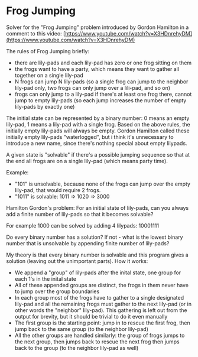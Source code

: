 # Frog Jumping

Solver for the "Frog Jumping" problem introduced by Gordon Hamilton in a
comment to this video: [https://www.youtube.com/watch?v=X3HDnrehyDM](https://www.youtube.com/watch?v=X3HDnrehyDM)

The rules of Frog Jumping briefly:

- there are lily-pads and each lily-pad has zero or one frog sitting on them
- the frogs want to have a party, which means they want to gather all
  together on a single lily-pad
- N frogs can jump N lily-pads (so a single frog can jump to the neighbor
  lily-pad only, two frogs can only jump over a lili-pad, and so on)
- frogs can only jump to a lily-pad if there's at least one frog there,
  cannot jump to empty lily-pads (so each jump increases the number of empty
  lily-pads by exactly one)

The initial state can be represented by a binary number: 0 means an empty
lily-pad, 1 means a lily-pad with a single frog. Based on the above rules,
the initially empty lily-pads will always be empty. Gordon Hamilton
called these initially empty lily-pads "waterlogged", but i think it's
unnecessary to introduce a new name, since there's nothing special
about empty lilypads.

A given state is "solvable" if there's a possible jumping sequence so
that at the end all frogs are on a single lily-pad (which means party time).

Example:

- "101" is unsolvable, because none of the frogs can jump over the empty
  lily-pad, that would require 2 frogs.
- "1011" is solvable: 1011 => 1020 => 3000

Hamilton Gordon's problem:
For an initial state of lily-pads, can you always add a finite number of
lily-pads so that it becomes solvable?

For example 1000 can be solved by adding 4 lilypads: 10001111

Do every binary number has a solution? If not - what is the lowest
binary number that is unsolvable by appending finite number of lily-pads?

My theory is that every binary number is solvable and this program
gives a solution (leaving out the unimportant parts).
How it works:

- We append a "group" of lily-pads after the inital state, one group for
  each 1's in the inital state
- All of these appended groups are distinct, the frogs in them never have to
  jump over the group boundaries
- In each group most of the frogs have to gather to a single designated
  lily-pad and all the remaining frogs must gather to the next lily-pad (or
  in other words the "neighbor" lily-pad). This gathering is left out from
  the output for brevity, but it should be trivial to do it even manually
- The first group is the starting point: jump in to rescue the first frog,
  then jump back to the same group (to the neighbor lily-pad)
- All the other groups are handled similarly: the group of frogs jumps to
  the next group, then jumps back to rescue the next frog then jumps
  back to the group (to the neighbor lily-pad as well)
